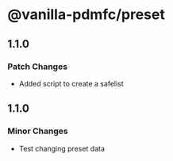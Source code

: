 # @vanilla-pdmfc/preset

## 1.1.0

### Patch Changes

- Added script to create a safelist

## 1.1.0

### Minor Changes

- Test changing preset data
